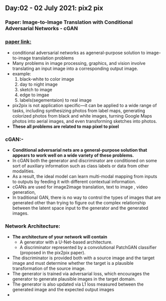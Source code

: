 ## Day:02 - 02 July 2021: pix2 pix
### Paper: Image-to-Image Translation with Conditional Adversarial Networks - cGAN
### [paper link:](https://arxiv.org/pdf/1611.07004.pdf)
-  conditional adversarial networks as ageneral-purpose solution to image-to-image translation problems
-   Many problems in image processing, graphics, and vision involve translating an input image into a corresponding output image.
-   example: 
    1. black-white to color image
    2. day to night image
    3. sketch to image 
    4. edge to imgae
    5. labels(segementaion) to real image
 - pix2pix is not application specific—it can be applied to a wide range of tasks, including synthesizing photos from label maps, generating colorized photos from black and white images, turning Google Maps photos into aerial images, and even transforming sketches into photos.
-  **These all problems are related to map pixel to pixel**
### cGAN:-
  - **Conditional adversarial nets are a general-purpose solution that appears to work well on a wide variety of these problems.**
  -  In cGAN both the generator and discriminator are conditioned on some sort of auxiliary information such as class labels or data from other modalities.
  -  As a result, the ideal model can learn multi-modal mapping from inputs to outputs by feeding it with different contextual information.
  -  cGANs are used for image2image translation, text to image , video generation, 
  -  In traditional GAN,  there is no way to control the types of images that are generated other than trying to figure out the complex relationship between the latent space input to the generator and the generated images.


### Network Architecture:
-  **The architecture of your network will contain**
      -    A generator with a U-Net-based architecture.
      -    A discriminator represented by a convolutional PatchGAN classifier (proposed in the pix2pix paper).
- The discriminator is provided both with a source image and the target image and must determine whether the target is a plausible transformation of the source image.
- The generator is trained via adversarial loss, which encourages the generator to generate plausible images in the target domain.
-  The generator is also updated via L1 loss measured between the generated image and the expected output images
-  
